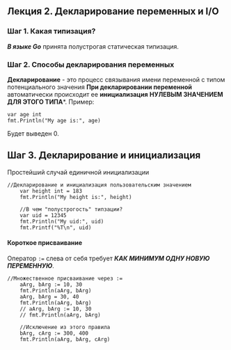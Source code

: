 ## Лекция 2. Декларирование переменных и I/O

### Шаг 1. Какая типизация?
***В языке Go*** принята полустрогая статическая типизация.

### Шаг 2. Способы декларирования переменных
**Декларирование** - это процесс связывания имени переменной с типом потенциального значения
**При декларировании переменной** автоматически происходит ее **инициализация** **НУЛЕВЫМ ЗНАЧЕНИЕМ ДЛЯ ЭТОГО ТИПА***.
Пример:
```
var age int
fmt.Println("My age is:", age)
```
Будет выведен 0.


## Шаг 3. Декларирование и инициализация
Простейший случай единичной инициализации
```
//Декларирование и инициализация пользовательским значением
	var height int = 183
	fmt.Println("My height is:", height)

	//В чем "полустрогость" типзации?
	var uid = 12345
	fmt.Println("My uid:", uid)
	fmt.Printf("%T\n", uid)
```

#### Короткое присваивание
Оператор ```:=``` слева от себя требует ***КАК МИНИМУМ ОДНУ НОВУЮ ПЕРЕМЕННУЮ***.
```
//Множественное присваивание через :=
	aArg, bArg := 10, 30
	fmt.Println(aArg, bArg)
	aArg, bArg = 30, 40
	fmt.Println(aArg, bArg)
	// aArg, bArg := 10, 30
	// fmt.Println(aArg, bArg)

	//Исключение из этого правила
	bArg, cArg := 300, 400
	fmt.Println(aArg, bArg, cArg)

```


